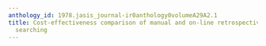 ```yaml
---
anthology_id: 1978.jasis_journal-ir0anthology0volumeA29A2.1
title: Cost-effectiveness comparison of manual and on-line retrospective bibliographic
  searching
---
```

